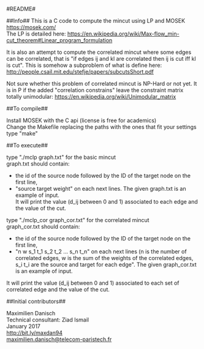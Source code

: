 #README#

##Info##
This is a C code to compute the mincut using LP and MOSEK https://mosek.com/  
The LP is detailed here:
https://en.wikipedia.org/wiki/Max-flow_min-cut_theorem#Linear_program_formulation

It is also an attempt to compute the correlated mincut where some edges can be correlated, that is "if edges ij and kl are correlated then ij is cut iff kl is cut". 
This is somehow a subproblem of what is define here: http://people.csail.mit.edu/stefje/papers/subcutsShort.pdf

Not sure whether this problem of correlated mincut is NP-Hard or not yet. It is in P if the added "correlation constrains" leave the constraint matrix totally unimodular: https://en.wikipedia.org/wiki/Unimodular_matrix


##To compile##

Install MOSEK with the C api (license is free for academics)  
Change the Makefile replacing the paths with the ones that fit your settings  
type "make"

##To execute##

type "./mclp graph.txt" for the basic mincut  
graph.txt should contain:
- the id of the source node followed by the ID of the target node on the first line,
- "source target weight" on each next lines.
The given graph.txt is an example of input.  
It will print the value (d_ij between 0 and 1) associated to each edge and the value of the cut.

type "./mclp_cor graph_cor.txt" for the correlated mincut  
graph_cor.txt should contain:
- the id of the source node followed by the ID of the target node on the first line,
- "n w s_1 t_1 s_2 t_2 ... s_n t_n" on each next lines (n is the number of correlated edges, w is the sum of the weights of the correlated edges, s_i t_i are the source and target for each edge".
The given graph_cor.txt is an example of input.

It will print the value (d_ij between 0 and 1) associated to each set of correlated edge and the value of the cut.

##Initial contributors##

Maximilien Danisch  
Technical consultant: Ziad Ismail  
January 2017  
http://bit.ly/maxdan94  
maximilien.danisch@telecom-paristech.fr
